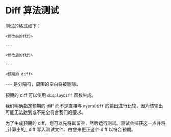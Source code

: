 # Diff 算法测试

测试的格式如下：

```
<修改前的代码>

---

<修改后的代码>

---

<预期的 diff>
```

`---` 是分隔符，周围的空白将被删除。

预期的 diff 可以使用 `displayDiff` 函数生成。

我们明确指定预期的 diff 而不是直接与 `myersDiff` 的输出进行比较，因为该输出可能无法达到或不完全符合我们的要求。

为了生成预期的 diff，您可以先将其留空，然后运行测试。测试会捕获这一点并将_计算出的_ diff 写入测试文件。由您来更正这个 diff 以符合预期。 